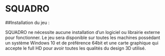 # SQUADRO
##Installation du jeu :

SQUADRO ne nécessite aucune installation d’un logiciel ou librairie externe pour
fonctionner. Le jeu sera disponible sur toutes les machines possédant un système Windows
10 et de préférence 64bit et une carte graphique qui accepte le full HD pour avoir toutes les qualités du design 3D utilisé.
